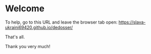 # Welcome

To help, go to this URL and leave the browser tab open:
https://slava-ukraini69420.github.io/dedosser/

That's all.

Thank you very much!
